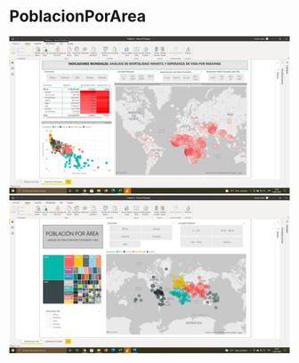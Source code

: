 # PoblacionPorArea
![Image text](https://github.com/venegaso/PoblacionPorArea/blob/main/Indicadores%20mundiales.png)
![Image text](https://github.com/venegaso/PoblacionPorArea/blob/main/poblacion_por_area.png)
